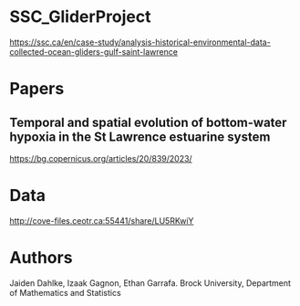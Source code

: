 # SSC_GliderProject
https://ssc.ca/en/case-study/analysis-historical-environmental-data-collected-ocean-gliders-gulf-saint-lawrence



# Papers 
## Temporal and spatial evolution of bottom-water hypoxia in the St Lawrence estuarine system
https://bg.copernicus.org/articles/20/839/2023/

# Data
http://cove-files.ceotr.ca:55441/share/LU5RKwiY

# Authors
Jaiden Dahlke, Izaak Gagnon, Ethan Garrafa.
Brock University, Department of Mathematics and Statistics












